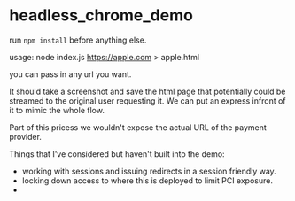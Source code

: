 # headless_chrome_demo

run ```npm install``` before anything else.

usage: node index.js https://apple.com > apple.html

you can pass in any url you want. 

It should take a screenshot and save the html page that potentially could be streamed to the original user requesting it. We can put an express infront of it to mimic the whole flow. 

Part of this pricess we wouldn't expose the actual URL of the payment provider.

Things that I've considered but haven't built into the demo:
- working with sessions and issuing redirects in a session friendly way.
- locking down access to where this is deployed to limit PCI exposure.
- 
